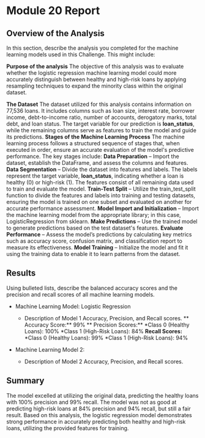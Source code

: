 ﻿# Module 20 Report

## Overview of the Analysis

In this section, describe the analysis you completed for the machine learning models used in this Challenge. This might include:

**Purpose of the analysis**
The objective of this analysis was to evaluate whether the logistic regression machine learning model could more accurately distinguish between healthy and high-risk loans by applying resampling techniques to expand the minority class within the original dataset.

**The Dataset**
The dataset utilized for this analysis contains information on 77,536 loans. It includes columns such as loan size, interest rate, borrower income, debt-to-income ratio, number of accounts, derogatory marks, total debt, and loan status. The target variable for our prediction is **loan_status**, while the remaining columns serve as features to train the model and guide its predictions.
**Stages of the Machine Learning Process**
The machine learning process follows a structured sequence of stages that, when executed in order, ensure an accurate evaluation of the model's predictive performance. The key stages include:
**Data Preparation** – Import the dataset, establish the DataFrame, and assess the columns and features.
**Data Segmentation** – Divide the dataset into features and labels. The labels represent the target variable, **loan_status**, indicating whether a loan is healthy (0) or high-risk (1). The features consist of all remaining data used to train and evaluate the model.
**Train-Test Split** – Utilize the train_test_split function to divide the features and labels into training and testing datasets, ensuring the model is trained on one subset and evaluated on another for accurate performance assessment.
**Model Import and Initialization** – Import the machine learning model from the appropriate library; in this case, LogisticRegression from sklearn.
**Make Predictions** – Use the trained model to generate predictions based on the test dataset's features.
**Evaluate Performance** – Assess the model’s predictions by calculating key metrics such as accuracy score, confusion matrix, and classification report to measure its effectiveness.
**Model Training** – Initialize the model and fit it using the training data to enable it to learn patterns from the dataset.

## Results

Using bulleted lists, describe the balanced accuracy scores and the precision and recall scores of all machine learning models.

* Machine Learning Model: Logistic Regression
  * Description of Model 1 Accuracy, Precision, and Recall scores.
** Accuracy Score:** 99%
** Precision Scores:**
	*Class 0 (Healthy Loans): 100%
	*Class 1 (High-Risk Loans): 84%
**Recall Scores:**
	*Class 0 (Healthy Loans): 99%
	*Class 1 (High-Risk Loans): 94%

* Machine Learning Model 2:
  * Description of Model 2 Accuracy, Precision, and Recall scores.

## Summary

The model excelled at utilizing the original data, predicting the healthy loans with 100% precision and 99% recall. The model was not as good at predicting high-risk loans at 84% precision and 94% recall, but still a fair result. Based on this analysis, the logistic regression model demonstrates strong performance in accurately predicting both healthy and high-risk loans, utilizing the provided features for training.
